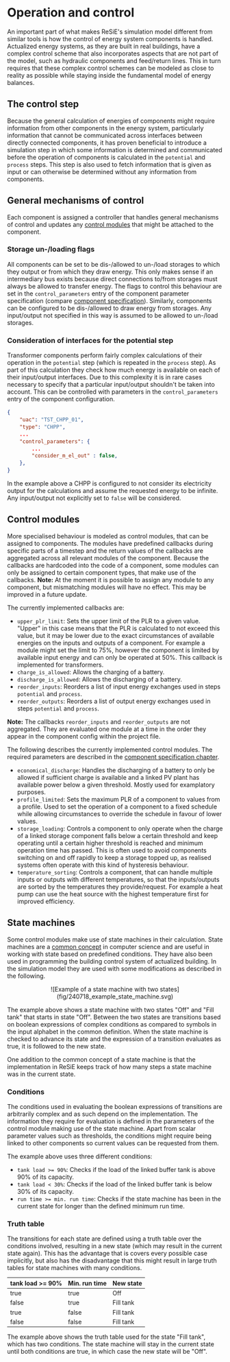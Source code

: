 # Operation and control

An important part of what makes ReSiE's simulation model different from similar tools is how the control of energy system components is handled. Actualized energy systems, as they are built in real buildings, have a complex control scheme that also incorporates aspects that are not part of the model, such as hydraulic components and feed/return lines. This in turn requires that these complex control schemes can be modeled as close to reality as possible while staying inside the fundamental model of energy balances.

## The control step
Because the general calculation of energies of components might require information from other components in the energy system, particularly information that cannot be communicated across interfaces between directly connected components, it has proven beneficial to introduce a simulation step in which some information is determined and communicated before the operation of components is calculated in the `potential` and `process` steps. This step is also used to fetch information that is given as input or can otherwise be determined without any information from components.

## General mechanisms of control
Each component is assigned a controller that handles general mechanisms of control and updates any [control modules](resie_operation_control.md#control-modules) that might be attached to the component.

### Storage un-/loading flags
All components can be set to be dis-/allowed to un-/load storages to which they output or from which they draw energy. This only makes sense if an intermediary bus exists because direct connections to/from storages must always be allowed to transfer energy. The flags to control this behaviour are set in the `control_parameters` entry of the component parameter specification (compare [component specification](resie_component_parameters.md#storage-un-loading)). Similarly, components can be configured to be dis-/allowed to draw energy from storages. Any input/output not specified in this way is assumed to be allowed to un-/load storages.

### Consideration of interfaces for the potential step
Transformer components perform fairly complex calculations of their operation in the `potential` step (which is repeated in the `process` step). As part of this calculation they check how much energy is available on each of their input/output interfaces. Due to this complexity it is in rare cases necessary to specify that a particular input/output shouldn't be taken into account. This can be controlled with parameters in the `control_parameters` entry of the component configuration.

```json
{
    "uac": "TST_CHPP_01",
    "type": "CHPP",
    ...
    "control_parameters": {
        ...  
        "consider_m_el_out" : false,
    },
}
```

In the example above a CHPP is configured to not consider its electricity output for the calculations and assume the requested energy to be infinite. Any input/output not explicitly set to `false` will be considered.

## Control modules

More specialised behaviour is modeled as control modules, that can be assigned to components. The modules have predefined callbacks during specific parts of a timestep and the return values of the callbacks are aggregated across all relevant modules of the component. Because the callbacks are hardcoded into the code of a component, some modules can only be assigned to certain component types, that make use of the callbacks. **Note:** At the moment it is possible to assign any module to any component, but mismatching modules will have no effect. This may be improved in a future update.

The currently implemented callbacks are:

* `upper_plr_limit`: Sets the upper limit of the PLR to a given value. "Upper" in this case means that the PLR is calculated to not exceed this value, but it may be lower due to the exact circumstances of available energies on the inputs and outputs of a component. For example a module might set the limit to 75%, however the component is limited by available input energy and can only be operated at 50%. This callback is implemented for transformers.
* `charge_is_allowed`: Allows the charging of a battery.
* `discharge_is_allowed`: Allows the discharging of a battery.
* `reorder_inputs`: Reorders a list of input energy exchanges used in steps `potential` and `process`.
* `reorder_outputs`: Reorders a list of output energy exchanges used in steps `potential` and `process`.

**Note:** The callbacks `reorder_inputs` and `reorder_outputs` are not aggregated. They are evaluated one module at a time in the order they appear in the component config within the project file.

The following describes the currently implemented control modules. The required parameters are described in the [component specification chapter](resie_component_parameters.md#control-modules).

* `economical_discharge`: Handles the discharging of a battery to only be allowed if sufficient charge is available and a linked PV plant has available power below a given threshold. Mostly used for examplatory purposes.
* `profile_limited`: Sets the maximum PLR of a component to values from a profile. Used to set the operation of a component to a fixed schedule while allowing circumstances to override the schedule in favour of lower values.
* `storage_loading`: Controls a component to only operate when the charge of a linked storage component falls below a certain threshold and keep operating until a certain higher threshold is reached and minimum operation time has passed. This is often used to avoid components switching on and off rapidly to keep a storage topped up, as realised systems often operate with this kind of hysteresis behaviour.
* `temperature_sorting`: Controls a component, that can handle multiple inputs or outputs with different temperatures, so that the inputs/outputs are sorted by the temperatures they provide/request. For example a heat pump can use the heat source with the highest temperature first for improved efficiency.

## State machines

Some control modules make use of state machines in their calculation. State machines are a [common concept](https://en.wikipedia.org/wiki/Finite-state_machine) in computer science and are useful in working with state based on predefined conditions. They have also been used in programming the building control system of actualized building. In the simulation model they are used with some modifications as described in the following.

<center>![Example of a state machine with two states](fig/240718_example_state_machine.svg)</center>

The example above shows a state machine with two states "Off" and "Fill tank" that starts in state "Off". Between the two states are transitions based on boolean expressions of complex conditions as compared to symbols in the input alphabet in the common definition. When the state machine is checked to advance its state and the expression of a transition evaluates as true, it is followed to the new state.

One addition to the common concept of a state machine is that the implementation in ReSiE keeps track of how many steps a state machine was in the current state.

### Conditions

The conditions used in evaluating the boolean expressions of transitions are arbitrarily complex and as such depend on the implementation. The information they require for evaluation is defined in the parameters of the control module making use of the state machine. Apart from scalar parameter values such as thresholds, the conditions might require being linked to other components so current values can be requested from them.

The example above uses three different conditions:

* `tank load >= 90%`: Checks if the load of the linked buffer tank is above 90% of its capacity.
* `tank load < 30%`: Checks if the load of the linked buffer tank is below 30% of its capacity.
* `run time >= min. run time`: Checks if the state machine has been in the current state for longer than the defined minimum run time.

### Truth table

The transitions for each state are defined using a truth table over the conditions involved, resulting in a new state (which may result in the current state again). This has the advantage that is covers every possible case implicitly, but also has the disadvantage that this might result in large truth tables for state machines with many conditions.

| **tank load >= 90%** | **Min. run time** | **New state** |
| --- | --- | --- |
| true | true | Off |
| false | true | Fill tank |
| true | false | Fill tank |
| false | false | Fill tank |

The example above shows the truth table used for the state "Fill tank", which has two conditions. The state machine will stay in the current state until both conditions are true, in which case the new state will be "Off".
